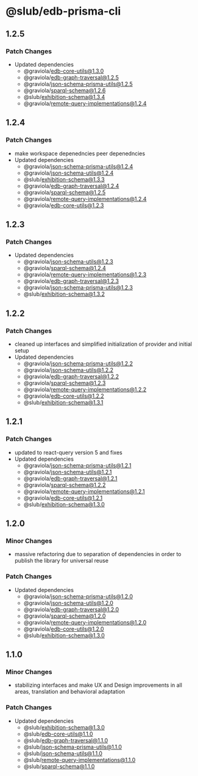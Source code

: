 # @slub/edb-prisma-cli

## 1.2.5

### Patch Changes

- Updated dependencies
  - @graviola/edb-core-utils@1.3.0
  - @graviola/edb-graph-traversal@1.2.5
  - @graviola/json-schema-prisma-utils@1.2.5
  - @graviola/sparql-schema@1.2.6
  - @slub/exhibition-schema@1.3.4
  - @graviola/remote-query-implementations@1.2.4

## 1.2.4

### Patch Changes

- make workspace depenedncies peer depenedncies
- Updated dependencies
  - @graviola/json-schema-prisma-utils@1.2.4
  - @graviola/json-schema-utils@1.2.4
  - @slub/exhibition-schema@1.3.3
  - @graviola/edb-graph-traversal@1.2.4
  - @graviola/sparql-schema@1.2.5
  - @graviola/remote-query-implementations@1.2.4
  - @graviola/edb-core-utils@1.2.3

## 1.2.3

### Patch Changes

- Updated dependencies
  - @graviola/json-schema-utils@1.2.3
  - @graviola/sparql-schema@1.2.4
  - @graviola/remote-query-implementations@1.2.3
  - @graviola/edb-graph-traversal@1.2.3
  - @graviola/json-schema-prisma-utils@1.2.3
  - @slub/exhibition-schema@1.3.2

## 1.2.2

### Patch Changes

- cleaned up interfaces and simplified initialization of provider and initial setup
- Updated dependencies
  - @graviola/json-schema-prisma-utils@1.2.2
  - @graviola/json-schema-utils@1.2.2
  - @graviola/edb-graph-traversal@1.2.2
  - @graviola/sparql-schema@1.2.3
  - @graviola/remote-query-implementations@1.2.2
  - @graviola/edb-core-utils@1.2.2
  - @slub/exhibition-schema@1.3.1

## 1.2.1

### Patch Changes

- updated to react-query version 5 and fixes
- Updated dependencies
  - @graviola/json-schema-prisma-utils@1.2.1
  - @graviola/json-schema-utils@1.2.1
  - @graviola/edb-graph-traversal@1.2.1
  - @graviola/sparql-schema@1.2.2
  - @graviola/remote-query-implementations@1.2.1
  - @graviola/edb-core-utils@1.2.1
  - @slub/exhibition-schema@1.3.0

## 1.2.0

### Minor Changes

- massive refactoring due to separation of dependencies in order to publish the library for universal reuse

### Patch Changes

- Updated dependencies
  - @graviola/json-schema-prisma-utils@1.2.0
  - @graviola/json-schema-utils@1.2.0
  - @graviola/edb-graph-traversal@1.2.0
  - @graviola/sparql-schema@1.2.0
  - @graviola/remote-query-implementations@1.2.0
  - @graviola/edb-core-utils@1.2.0
  - @slub/exhibition-schema@1.3.0

## 1.1.0

### Minor Changes

- stabilizing interfaces and make UX and Design improvements in all areas, translation and behavioral adaptation

### Patch Changes

- Updated dependencies
  - @slub/exhibition-schema@1.3.0
  - @slub/edb-core-utils@1.1.0
  - @slub/edb-graph-traversal@1.1.0
  - @slub/json-schema-prisma-utils@1.1.0
  - @slub/json-schema-utils@1.1.0
  - @slub/remote-query-implementations@1.1.0
  - @slub/sparql-schema@1.1.0
